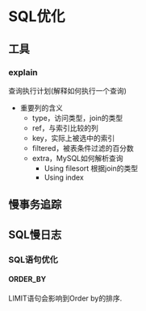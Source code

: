 # SQL优化
## 工具
### explain
查询执行计划(解释如何执行一个查询)
- 重要列的含义
    - type，访问类型，join的类型
    - ref，与索引比较的列
    - key，实际上被选中的索引
    - filtered，被表条件过滤的百分数
    - extra，MySQL如何解析查询
        - Using filesort    根据join的类型
        - Using index       

## 慢事务追踪



## SQL慢日志

### SQL语句优化
#### ORDER_BY
LIMIT语句会影响到Order by的排序.